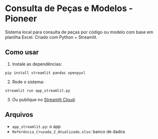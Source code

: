 
# Consulta de Peças e Modelos - Pioneer

Sistema local para consulta de peças por código ou modelo com base em planilha Excel. Criado com Python + Streamlit.

## Como usar

1. Instale as dependências:
```
pip install streamlit pandas openpyxl
```

2. Rode o sistema:
```
streamlit run app_streamlit.py
```

3. Ou publique no [Streamlit Cloud](https://streamlit.io/cloud).

## Arquivos

- `app_streamlit.py`: o app
- `Referência_Cruzada_2_Atualizada.xlsx`: banco de dados
